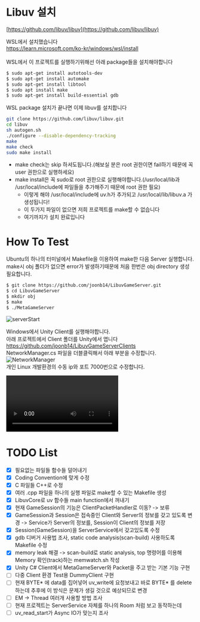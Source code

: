 # Libuv 설치

[https://github.com/libuv/libuv](https://github.com/libuv/libuv)

WSL에서 설치했습니다 <br>
https://learn.microsoft.com/ko-kr/windows/wsl/install <br>
<br>
WSL에서 이 프로젝트를 실행하기위해선 아래 package들을 설치해야합니다
```bash
$ sudo apt-get install autotools-dev
$ sudo apt-get install automake
$ sudo apt-get install libtool
$ sudo apt install make
$ sudo apt-get install build-essential gdb
```
WSL package 설치가 끝나면 이제 libuv를 설치합니다
```bash
git clone https://github.com/libuv/libuv.git
cd libuv
sh autogen.sh
./configure --disable-dependency-tracking
make
make check
sudo make install
```
- make check는 skip 하셔도됩니다.(해보실 분은 root 권한이면 fail하기 때문에 꼭 user 권한으로 실행하세요)
- make install은 꼭 sudo로 root 권한으로 실행해야합니다.(/usr/local/lib과 /usr/local/include에 파일들을 추가해주기 때문에 root 권한 필요)
    - 이렇게 해야 /usr/local/include에 uv.h가 추가되고 /usr/local/lib/libuv.a 가 생성됩니다!
    - 이 두가지 파일이 없으면 저희 프로젝트를 make할 수 없습니다
    - 여기까지가 설치 완료입니다

# How To Test

Ubuntu의 하나의 터미널에서 Makefile을 이용하여 make한 다음 Server 실행합니다.
make시 obj 폴더가 없으면 error가 발생하기때문에 처음 한번은 obj directory 생성 필요합니다.

```bash
$ git clone https://github.com/joonb14/LibuvGameServer.git
$ cd LibuvGameServer
$ mkdir obj
$ make
$ ./MetaGameServer
```
![serverStart](https://user-images.githubusercontent.com/30307587/156481341-81e649a5-805f-4e9f-a229-56c62c0ef514.png)

Windows에서 Unity Client를 실행해야합니다.<br>
아래 프로젝트에서 Client 폴더를 Unity에서 엽니다<br>
https://github.com/joonb14/LibuvGameServerClients<br>
NetworkManager.cs 파일을 더블클릭해서 아래 부분을 수정합니다.<br>
![NetworkManager](https://user-images.githubusercontent.com/30307587/158985763-5606ca04-cbce-4c47-8a1c-4e32d9b22c7a.png)<br>
개인 Linux 개발환경의 수동 ip와 포트 7000번으로 수정합니다.<br>

![Demo Video Link](https://s3.us-west-2.amazonaws.com/secure.notion-static.com/1148af25-b915-4669-a41d-98377a7cd693/%EB%85%B9%ED%99%94_2022_03_17_16_06_26_338.mp4?X-Amz-Algorithm=AWS4-HMAC-SHA256&X-Amz-Content-Sha256=UNSIGNED-PAYLOAD&X-Amz-Credential=AKIAT73L2G45EIPT3X45%2F20220318%2Fus-west-2%2Fs3%2Faws4_request&X-Amz-Date=20220318T102544Z&X-Amz-Expires=86400&X-Amz-Signature=fa3405ccfbea04c6caf63e40dfa48bddb61d3c056a121acc26f30777e8a4fbaf&X-Amz-SignedHeaders=host&response-content-disposition=filename%20%3D%22%25EB%2585%25B9%25ED%2599%2594_2022_03_17_16_06_26_338.mp4%22&x-id=GetObject)

# TODO List

- [x]  필요없는 파일들 함수들 덜어내기
- [x]  Coding Convention에 맞게 수정
- [x]  C 파일들 C++로 수정
- [x]  여러 .cpp 파일을 하나의 실행 파일로 make할 수 있는 Makefile 생성
- [x]  LibuvCore로 uv 함수들 main function에서 꺼내기
- [x]  현재 GameSession의 기능은 ClientPacketHandler로 이동? -> 보류
- [x]  GameSession과 Session은 접속중인 Client와 Server의 정보를 갖고 있도록 변경 -> Service가 Server의 정보를, Session이 Client의 정보를 저장
- [x]  Session(GameSession)을 ServerService에서 갖고있도록 수정
- [x]  gdb 디버거 사용법 조사, static code analysis(scan-build) 사용하도록 Makefile 수정
- [x]  memory leak 해결 -> scan-build로 static analysis, top 명령어를 이용해 Memory 확인(track)하는 memwatch.sh 작성
- [x]  Unity C# Client에서 MetaGameServer와 Packet을 주고 받는 기본 기능 구현
- [ ]  다중 Client 환경 Test용 DummyClient 구현
- [ ]  현재 BYTE* 에 data를 집어넣어 uv_write에 요청보내고 바로 BYTE* 를 delete하는데 추후에 이 방식은 문제가 생길 것으로 예상되므로 변경
- [ ]  EM → Thread 여러개 사용할 방법 조사
- [ ]  현재 프로젝트는 ServerService 자체를 하나의 Room 처럼 보고 동작하는데 
- [ ]  uv_read_start가 Async IO가 맞는지 조사
